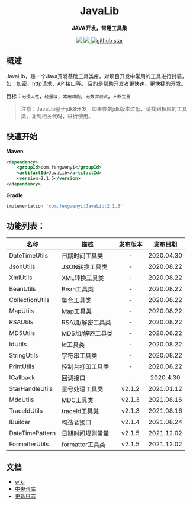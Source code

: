 
<h1 align="center">
    JavaLib
</h1>

<p align="center">
	<strong>JAVA开发，常用工具集</strong>
</p>

<p align="center">
	<a target="_blank" href="https://www.apache.org/licenses/LICENSE-2.0.html">
		<img src="https://img.shields.io/:license-apache-blue.svg" ></img>
	</a>
	<a target="_blank" href="https://www.oracle.com/technetwork/java/javase/downloads/index.html">
		<img src="https://img.shields.io/badge/JDK-1.8+-green.svg" ></img>
	</a>
	<a target="_blank" href='https://github.com/fengwenyi/JavaLib'>
		<img src="https://img.shields.io/github/stars/fengwenyi/JavaLib.svg?style=social" alt="github star"></img>
	</a>
</p>

## 概述

JavaLib，是一个Java开发基础工具类库，对项目开发中常用的工具进行封装，如：加密、http请求、API接口等。
目的是帮助开发者更快速、更快捷的开发。

目标：`无侵入性`，`轻量级`，`常用功能`，`无数次测试`，`不断完善`


> 注意：JavaLib基于jdk8开发，如果你的jdk版本过低，请找到相应的工具类，复制相关代码，进行使用。

## 快速开始

**Maven**

```xml
<dependency>
    <groupId>com.fengwenyi</groupId>
    <artifactId>JavaLib</artifactId>
    <version>2.1.5</version>
</dependency>
```

**Gradle**

```groovy
implementation 'com.fengwenyi:JavaLib:2.1.5'
```

## 功能列表：

| 名称 | 描述 | 发布版本 | 发布日期 |
| --- | ---  | :---: | :---: |
| DateTimeUtils | 日期时间工具类  | - | 2020.04.30 |
| JsonUtils | JSON转换工具类  | - | 2020.08.22 |
| XmlUtils | XML转换工具类  | - | 2020.08.22 |
| BeanUtils | Bean工具类  | - | 2020.08.22 |
| CollectionUtils | 集合工具类  | - | 2020.08.22 |
| MapUtils | Map工具类  | - | 2020.08.22 |
| RSAUtils | RSA加/解密工具类  | - | 2020.08.22 |
| MD5Utils | MD5加/解密工具类  | - | 2020.08.22 |
| IdUtils | Id工具类  | - | 2020.08.22 |
| StringUtils | 字符串工具类  | - | 2020.08.22 |
| PrintUtils | 控制台打印工具类  | - | 2020.08.22 |
| ICallback | 回调接口  | - | 2020.4.30 |
| StarHandleUtils | 星号处理工具类  | v2.1.2 | 2021.01.12 |
| MdcUtils | MDC工具类  | v2.1.3 | 2021.08.16 |
| TraceIdUtils | traceId工具类  | v2.1.3 | 2021.08.16 |
| IBuilder | 构造者接口  | v2.1.4 | 2021.08.24 |
| DateTimePattern | 日期时间规则常量  | v2.1.5 | 2021.12.02 |
| FormatterUtils | formatter工具类  | v2.1.5 | 2021.12.02 |


## 文档

- [wiki](https://github.com/fengwenyi/JavaLib/wiki)
- [中央仓库](https://search.maven.org/artifact/com.fengwenyi/JavaLib)
- [更新日志](LOG.md)

